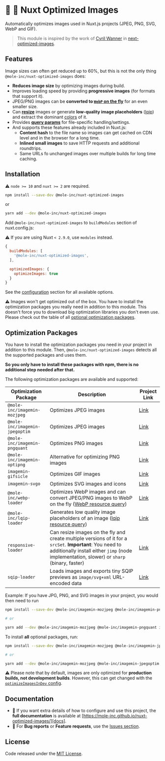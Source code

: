 # :sunrise: :rocket: Nuxt Optimized Images

Automatically optimizes images used in Nuxt.js projects (JPEG, PNG, SVG, WebP and GIF).

> This module is inspired by the work of [Cyril Wanner](https://github.com/cyrilwanner) in [next-optimized-images](https://github.com/cyrilwanner/next-optimized-images).

## Features

Image sizes can often get reduced up to 60%, but this is not the only thing `@mole-inc/nuxt-optimized-images` does:

* **Reduces image size** by optimizing images during build.
* Improves loading speed by providing **progressive images** (for formats that support it).
* JPEG/PNG images can be **converted to [`WebP` on the fly](./docs/usage.md#webp)** for an even smaller size.
* Can **[resize](./docs/usage.md#resize)** images or generate **low-quality image placeholders** ([lqip](./docs/usage.md#lqip)) and extract the dominant [colors](./docs/usage.md#lqip-colors) of it.
* Provides **[query params](./docs/usage.md#query-params)** for file-specific handling/settings.
* And supports these features already included in Nuxt.js:
  * **Content hash** to the file name so images can get cached on CDN level and in the browser for a long time.
  * **Inlined small images** to save HTTP requests and additional roundtrips.
  * Same URLs fo unchanged images over multiple builds for long time caching.


## Installation

:warning: `node >= 10` and `nuxt >= 2` are required.


```bash 
npm install --save-dev @mole-inc/nuxt-optimized-images
```

or

```bash 
yarn add --dev @mole-inc/nuxt-optimized-images
```

Add `@mole-inc/nuxt-optimized-images` to `buildModules` section of nuxt.config.js:

:warning: If you are using Nuxt `< 2.9.0`, use `modules` instead. 

```js
{
  buildModules: [
    '@mole-inc/nuxt-optimized-images',
  ],

  optimizedImages: {
    optimizeImages: true
  }
}
```

See the [configuration][docs-configuration] section for all available options.


:warning: Images won't get optimized out of the box. You have to install the optimization packages you really need in addition to this module. This doesn't force you to download big optimization libraries you don't even use. Please check out the table of all [optional optimization packages](#optimization-packages).

## Optimization Packages

You have to install the optimization packages you need in your project in addition to this module. Then, `@mole-inc/nuxt-optimized-images` detects all the supported packages and uses them.

**So you only have to install these packages with npm, there is no additional step needed after that.**

The following optimization packages are available and supported:

| Optimization Package           | Description                                                                                                             | Project Link               |
|--------------------------------|-------------------------------------------------------------------------------------------------------------------------|----------------------------|
| `@mole-inc/imagemin-mozjpeg`   | Optimizes JPEG images                                                                                                   | [Link][imagemin-mozjpeg]   |
| `@mole-inc/imagemin-jpegoptim` | Optimizes JPEG images                                                                                                   | [Link][imagemin-jpegoptim] |
| `@mole-inc/imagemin-pngquant`  | Optimizes PNG images                                                                                                    | [Link][imagemin-pngquant]  |
| `@mole-inc/imagemin-optipng`   | Alternative for optimizing PNG images                                                                                   | [Link][imagemin-optipng]   |
| `imagemin-gifsicle`            | Optimizes GIF images                                                                                                    | [Link][imagemin-gifsicle]  |
| `imagemin-svgo`                | Optimizes SVG images and icons                                                                                          | [Link][imagemin-svgo]      |
| `@mole-inc/webp-loader`        | Optimizes WebP images and can convert JPEG/PNG images to WebP on the fly ([WebP resource query](./docs/usage.md#webp))  | [Link][webp-loader]        |
| `@mole-inc/lqip-loader`        | Generates low quality image placeholders of an image ([lqip resource query](./docs/usage.md#lqip))                      | [Link][lqip-loader]        |
| `responsive-loader`            | Can resize images on the fly and create multiple versions of it for a `srcSet`. **Important**: You need to additionally install either `jimp` (node implementation, slower) or `sharp` (binary, faster) | [Link][responsive-loader] |
| `sqip-loader`                  | Loads images and exports tiny SQIP previews as `image/svg+xml` URL-encoded data                                         | [Link][sqip-loader] |

Example: If you have JPG, PNG, and SVG images in your project, you would then need to run

```sh
npm install --save-dev @mole-inc/imagemin-mozjpeg @mole-inc/imagemin-pngquant imagemin-svgo

# or

yarn add --dev @mole-inc/imagemin-mozjpeg @mole-inc/imagemin-pngquant imagemin-svgo
```

To install **all** optional packages, run:
```sh
npm install --save-dev @mole-inc/imagemin-mozjpeg @mole-inc/imagemin-jpegoptim @mole-inc/imagemin-pngquant imagemin-gifsicle imagemin-svgo @mole-inc/webp-loader @mole-inc/lqip-loader responsive-loader sqip-loader sharp

# or

yarn add --dev @mole-inc/imagemin-mozjpeg @mole-inc/imagemin-jpegoptim @mole-inc/imagemin-pngquant imagemin-gifsicle imagemin-svgo @mole-inc/webp-loader @mole-inc/lqip-loader responsive-loader sqip-loader sharp
```

:warning: Please note that by default, images are only optimized for **production builds, not development builds**. However, this can get changed with the [`optimizeImagesInDev` config][docs-configuration-optimizeimagesindev].

## Documentation

- 📄 If you want extra details of how to configure and use this project, the **full documentation** is available at [https://mole-inc.github.io/nuxt-optimized-images/][docs].
- 🐞 For **Bug reports** or **Feature requests**, use the [Issues section][issues].

## License

Code released under the [MIT License][license-page].


[docs]:  https://mole-inc.github.io/nuxt-optimized-images/
[docs-configuration]: https://mole-inc.github.io/nuxt-optimized-images/configuration/
[docs-configuration-optimizeimagesindev]: https://mole-inc.github.io/nuxt-optimized-images/configuration/#optimizeimagesindev
[issues]: https://github.com/mole-inc/nuxt-optimized-images/issues
[license-page]: https://github.com/mole-inc/nuxt-optimized-images/blob/master/LICENSE

[imagemin-mozjpeg]: https://www.npmjs.com/package/@mole-inc/imagemin-mozjpeg
[imagemin-jpegoptim]: https://www.npmjs.com/package/@mole-inc/imagemin-jpegoptim
[imagemin-pngquant]: https://www.npmjs.com/package/@mole-inc/imagemin-pngquant
[imagemin-optipng]: https://www.npmjs.com/package/@mole-inc/imagemin-optipng
[imagemin-gifsicle]: https://www.npmjs.com/package/imagemin-gifsicle
[imagemin-svgo]: https://www.npmjs.com/package/imagemin-svgo
[webp-loader]: https://www.npmjs.com/package/@mole-inc/webp-loader
[lqip-loader]: https://www.npmjs.com/package/@mole-inc/lqip-loader
[responsive-loader]: https://www.npmjs.com/package/responsive-loader
[sqip-loader]: https://www.npmjs.com/package/sqip-loader
